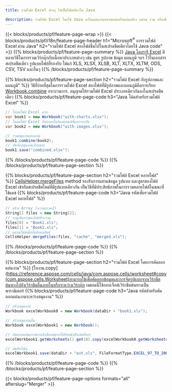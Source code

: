 ```yaml
---
title: รวมไฟล์ Excel ต่างๆ ให้เป็นไฟล์เดียวใน Java

description: รวมไฟล์ Excel โดยใช้ Java ลงในแผ่นงานหลายแผ่นหรือแผ่นเดียว ผสาน รวม หรือเชื่อมเอกสาร Excel เป็น PDF, รูปภาพ และ HTML เช่นกัน
---
```

{{< blocks/products/pf/feature-page-wrap >}}
{{< blocks/products/pf/i18n/feature-page-header h1="Microsoft<sup>&reg;</sup> การรวมไฟล์ Excel ผ่าน Java" h2="รวมไฟล์ Excel สองไฟล์ขึ้นไปในสเปรดชีตเดียวโดยใช้ Java code" >}}
{{% blocks/products/pf/feature-page-summary %}}
[Java ไลบรารี Excel](/cells/java/) มีหลายวิธีในการรวมเวิร์กบุ๊กกับเนื้อหาประเภทต่างๆ เช่น สูตร รูปภาพ ข้อมูล แผนภูมิ ฯลฯ ไว้ในเอกสารสเปรดชีตเดียว รูปแบบไฟล์ที่รองรับ ได้แก่ XLS, XLSX, XLSB, XLT, XLTX, XLTM, ODS, CSV, TSV และอื่นๆ
{{% /blocks/products/pf/feature-page-summary %}}

{{% blocks/products/pf/feature-page-section h2="รวมไฟล์ Excel กับรูปภาพและแผนภูมิ" %}}
วิธีที่ง่ายที่สุดในการรวมไฟล์ Excel สองไฟล์ที่มีรูปภาพและแผนภูมิคือการเรียก [Workbook.combine](https://reference.aspose.com/cells/java/com.aspose.cells/workbook#combine(com.aspose.cells.Workbook)) กระบวนการ. อนุญาตให้รวมไฟล์ Excel ประเภทเดียวกันลงในสเปรดชีตเดียว
{{% blocks/products/pf/feature-page-code h3="Java โค้ดสำหรับรวมไฟล์ Excel" %}}

```cs
// โหลดไฟล์ Excel แรก
var book1 = new Workbook("with-charts.xlsx");
// โหลดไฟล์ Excel ที่สองลงในอินสแตนซ์ที่แยกจากกัน
var book2 = new Workbook("with-images.xlsx");

// รวมสมุดงานสองเล่ม
book1.combine(book2);
// บันทึกสมุดงานเป้าหมาย 
book1.save("combined.xlsx");

```
{{% /blocks/products/pf/feature-page-code %}}
{{% /blocks/products/pf/feature-page-section %}}

{{% blocks/products/pf/feature-page-section h2="รวมไฟล์ Excel หลายไฟล์" %}}
[CellsHelper.mergeFiles](https://reference.aspose.com/cells/java/com.aspose.cells/cellshelper#mergeFiles) method รองรับการผสานข้อมูล รูปแบบ และสูตรของไฟล์ Excel เข้ากับสเปรดชีตใหม่ที่มีรูปแบบเดียวกัน เป็นวิธีที่มีประสิทธิภาพในการรวมหลายไฟล์ในขณะที่ใช้แคช 
{{% blocks/products/pf/feature-page-code h3="Java รหัสเพื่อรวมไฟล์ Excel หลายไฟล์" %}}

```cs
// สร้าง Array (ความยาว=2)
String[] files = new String[2];
// ระบุเส้นทางของไฟล์ที่จะรวม
files[0] = "Book1.xls";
files[1] = "Book2.xls";
// ผสานไฟล์เพื่อบันทึกผลลัพธ์
CellsHelper.mergeFiles(files, "cache", "merged.xls");


```
{{% /blocks/products/pf/feature-page-code %}}
{{% /blocks/products/pf/feature-page-section %}}

{{% blocks/products/pf/feature-page-section h2="รวมไฟล์ Excel โดยการคัดลอกแผ่นงาน" %}}
[ใบงาน.copy](https://reference.aspose.com/cells/java/com.aspose.cells/worksheet#copy(com.aspose.cells.Worksheet)สามารถใช้เพื่อคัดลอกข้อมูลและการจัดรูปแบบจากเวิร์กชีตต้นทางไปยังเวิร์กชีตอื่นภายในหรือระหว่างเวิร์กบุ๊ก เมธอดนี้ใช้ออบเจ็กต์เวิร์กชีตต้นทางเป็นพารามิเตอร์
{{% blocks/products/pf/feature-page-code h3="Java รหัสสำหรับคัดลอกแผ่นงานระหว่างสมุดงาน" %}}

```cs
// สร้างสมุดงาน
Workbook excelWorkbook0 = new Workbook(dataDir + "book1.xls");

// สร้างสมุดงานอื่น
Workbook excelWorkbook1 = new Workbook();

// คัดลอกแผ่นแรกของหนังสือเล่มแรกไปยังหนังสือเล่มที่สอง
excelWorkbook1.getWorksheets().get(0).copy(excelWorkbook0.getWorksheets().get(0));

// บันทึกไฟล์.
excelWorkbook1.save(dataDir + "out.xls", FileFormatType.EXCEL_97_TO_2003);

```
{{% /blocks/products/pf/feature-page-code %}}
{{% /blocks/products/pf/feature-page-section %}}

{{< blocks/products/pf/feature-page-options formats="all" afterslug="Merger" >}}
